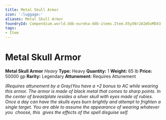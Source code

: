 ```yaml
---
title: Metal Skull Armor
icon: ':luggage:'
aliases: Metal Skull Armor
foundryId: Compendium.world.ddb-eureka-ddb-items.Item.X5yXNr2A1W5oMD43
tags:
- Item
---
```


# Metal Skull Armor

**Metal Skull Armor**
_Heavy_
**Type:** Heavy
**Quantity:** 1
**Weight:** 65 lb
**Price:** 50000 gp
**Rarity:** Legendary
**Attunement:** Requires Attunement

*<div class="item-attunement"><i>(Requires attunement by a Gray)</i>You have a +2 bonus to AC while wearing this armor. The armor is made of black metal that comes to sharp points. In the center of breastplate resides a silver skull with eyes made of rubies. Once a day can have the skulls eyes burn brightly and attempt to frighten a single target. You are able to assume the appearance of wearing whatever you  choose, this  gives the effects of the spell disguise self.*